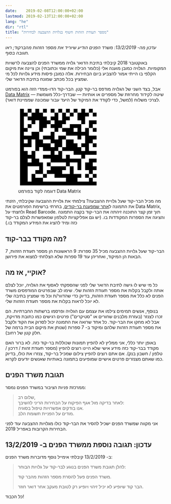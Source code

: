```yaml
---
date:    2019-02-08T12:00:00+02:00
lastmod: 2019-02-13T12:00:00+02:00
lang: "he"
dir: "rtl"
title: "מספר תעודת הזהות חשוף בגלויות ההצבעה לבחירות"
---
```


*עדכון מה- 13/2/2019: משרד הפנים הודיע שיוריד את מספר הזהות מהברקוד; ראו תגובה בסוף.*

באוקטובר 2018 קיבלתי בתיבת הדואר גלויה ממשרד הפנים להצבעה לרשויות המקומיות.
הגלויה כמובן מוענה אלי (כלומר הכילה את שמי וכתובתי) וכן ציינה את מיקום הקלפי בו הייתי אמור להצביע ביום הבחירות.
אלה כמובן פיסות מידע גלויות לכל מי שמציץ בכל מכתב שמונח בתיבת הדואר שלי.

אבל, בצד השני של הגלויה מודפס בר-קוד קטן.
הבר-קוד הדו-ממדי הזה הוא בפורמט
[Data&nbsp;Matrix][1]
&mdash;
שיטה לקידוד מחרוזת של מספרים או אותיות
&mdash;
שבדרך-כלל משמשת לצרכי משלוח 
(למשל, כדי לקודד את המיקוד של היעד עבור שמכונה שממיינת דואר).

[1]: https://en.wikipedia.org/wiki/Data_Matrix

<figure>
  <img src="data-matrix-sample.png" alt="Data Matrix sample">
  <figcaption>דוגמה לקוד בפורמט Data Matrix</figcaption>
</figure>

מה מכיל הבר-קוד שעל גלויית ההצבעה?
צילמתי את גלויית ההצבעה שקיבלתי, 
הזנתי את התמונה ל[אתר שמפענח בר-קודים][2],
בחרתי ברשימת הפורמטים את Data&nbsp;Matrix,
ולחצתי על Read&nbsp;Barcode.
תוך זמן קצר התוכנה זיהתה  את הבר-קוד בקצה התמונה והציגה את הספרות המקודדות בו. 
(יש גם אפליקציות לטלפון שמאפשרות לצלם בר-קוד כזה ומיד להציג את המידע המקודד בו.)

[2]: https://demo.dynamsoft.com/DBR/BarcodeReaderDemo.aspx

## מה מקודד בבר-קוד?

 הבר-קוד שעל גלויות ההצבעה מכיל 35 ספרות: 9 הראשונות הן מספר תעודת הזהות, 7 הבאות הן המיקוד, 
 ואחריהן עוד 19 ספרות שלא הצלחתי למצוא את פירושן. 

## אוקיי, אז מה?

כל מי שיש לו גישה לתיבת הדואר שלי לפני שהספקתי לאסוף את הגלויה, יוכל לצלם אותה ולקבל בקלות את מספר תעודת הזהות שלי. שימו לב שבפרטים המודפסים משרד הפנים לא כלל את מספר תעודת הזהות, בדיוק כדי שהדוור/ת וכל מי שמציץ בתיבה שלי לא יוכל לראות בקלות את מספר תעודת הזהות שלי.

בנוסף, אנשים תמימים צילמו את עצמם עם הגלויה ופרסמו ברשתות החברתיות. הם זכרו לצנזר (בעזרת מלבנים שחורים או "סטיקרים") פרטים רגישים כמו כתובת מדויקת, אבל לא מחקו את הבר-קוד. כל אחד שרואה את התמונה יכול לסרוק את הקוד ולקבל את מספר תעודת הזהות שלהם ומיקוד ב- 7 ספרות (שנותן את מיקום הבית ברמה של חלק קטן של רחוב).

באופן יותר כללי, אני ממליץ לא להפיץ תמונות שכוללות בר-קוד כזה. לא ברור האם מקודד בבר-קוד כזה מידע אישי שלא היינו רוצים להפיץ (מספר תעודת זהות / דרכון / טלפון / חשבון בנק). אם אתם רוצים להפיץ צילום שמכיל בר-קוד, צנזרו את כולו, בדיוק כמו שאתם מצנזרים פרטים אישיים שמופיעים בתמונה באותיות שאנשים יודעים לקרוא.

## תגובת משרד הפנים

ממרכזת פניות הציבור במשרד הפנים נמסר:

> שלום רב, \
> לאחר בדיקה מול אגף הפיקוח על הבחירות הריני להשיבך: \
> אנו בודקים אפשרויות טיפול בסוגיה. \
> מודים על הפניית תשומת הלב.

אני מקווה שמשרד הפנים ישכיל להסיר את הבר-קוד כולו מגלויות ההצבעה עוד לפני הבחירות הקרובות באפריל 2019.

## עדכון: תגובה נוספת ממשרד הפנים ב- 13/2/2019

ב- 13/2/2019 קיבלתי אימייל נוסף מדוברות משרד הפנים:

> להלן תגובת משרד הפנים בנוגע לבר-קוד על גלויות הבוחר:
>
> משרד הפנים פעל להסרת מספר הזהות מהבר קוד.
>
> הבר קוד שיופיע לא יכיל זיהוי ויופיע רק לטובת מעקב אחר דואר חוזר.

כל הכבוד!
